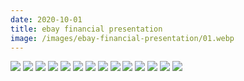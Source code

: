 ```yaml
---
date: 2020-10-01
title: ebay financial presentation
image: /images/ebay-financial-presentation/01.webp
---
```


![](/images/ebay-financial-presentation/01.webp)
![](/images/ebay-financial-presentation/02.webp)
![](/images/ebay-financial-presentation/03.webp)
![](/images/ebay-financial-presentation/04.webp)
![](/images/ebay-financial-presentation/05.webp)
![](/images/ebay-financial-presentation/06.webp)
![](/images/ebay-financial-presentation/07.webp)
![](/images/ebay-financial-presentation/08.webp)
![](/images/ebay-financial-presentation/09.webp)
![](/images/ebay-financial-presentation/10.webp)
![](/images/ebay-financial-presentation/11.webp)
![](/images/ebay-financial-presentation/12.webp)
![](/images/ebay-financial-presentation/13.webp)
![](/images/ebay-financial-presentation/14.webp)